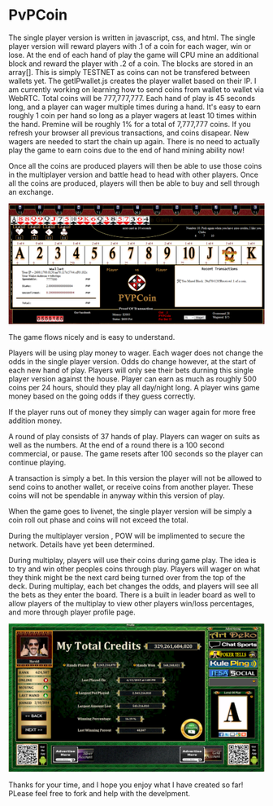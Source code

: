 # PvPCoin
The single player version is written in javascript, css, and html. 
The single player version will reward players with .1 of a coin for each wager, win or lose. At the end of each hand of play the game will CPU mine an additional block and reward the player with .2 of a coin. The blocks are stored in an array[]. This is simply TESTNET as coins can not be transfered between wallets yet. The getIPwallet.js creates the player wallet based on their IP. I am currently working on learning how to send coins from wallet to wallet via WebRTC. Total coins will be 777,777,777. Each hand of play is 45 seconds long, and a player can wager multiple times during a hand. It's easy to earn roughly 1 coin per hand so long as a player wagers at least 10 times within the hand. Premine will be roughly 1% for a total of 7,777,777 coins. If you refresh your browser all previous transactions, and coins disapear. New wagers are needed to start the chain up again. There is no need to actually play the game to earn coins due to the end of hand mining ability now!

Once all the coins are produced players will then be able to use those coins in the multiplayer version and battle head to head with other players. Once all the coins are produced, players will then be able to buy and sell through an exchange.

<img src="/images/preview.png" />

The game flows nicely and is easy to understand.

Players will be using play money to wager. Each wager does not change the odds in the single player version. 
Odds do change however, at the start of each new hand of play.
Players will only see their bets durning this single player version against the house.
Player can earn as much as roughly 500 coins per 24 hours, should they play all day/night long.
A player wins game money based on the going odds if they guess correctly.

If the player runs out of money they simply can wager again for more free addition money. 

A round of play consists of 37 hands of play. Players can wager on suits as well as the numbers. At the end of a round there is a 100 second commercial, or pause. The game resets after 100 seconds so the player can continue playing.

A transaction is simply a bet. In this version the player will not be allowed to send coins to another wallet, or receive
coins from another player. These coins will not be spendable in anyway within this version of play.

When the game goes to livenet, the single player version will be simply a coin roll out phase and coins will not exceed the total.

During the multiplayer version , POW will be implimented to secure the network. Details have yet been determined.

During multiplay, players will use their coins during game play. The idea is to try and win other peoples coins through
play. Players will wager on what they think might be the next card being turned over from the top of the deck. During
multiplay, each bet changes the odds, and players will see all the bets as they enter the board. There is a built in leader board as well to allow players of the multiplay to view other players win/loss percentages, and more through player profile page.

<img src="/multiplay/images/profilepage.png" />

Thanks for your time, and I hope you enjoy what I have created so far! PLease feel free to fork and help with the develpment.
